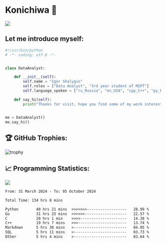 # Konichiwa 👋
![](https://komarev.com/ghpvc/?username=IgorFandre&color=brightgreen)

## Let me introduce myself:
```py
#!/usr/bin/python
# -*- coding: utf-8 -*-


class DataAnalyst:

    def __init__(self):
        self.name = "Igor Shalygin"
        self.roles = ["Data Analyst", "3rd year student of MIPT"]
        self.language_spoken = ["ru_Russia", "en_USA", "cpp_C++", "py_Python", "go_Golang"]

    def say_hi(self):
        print("Thanks for visit, hope you find some of my work interesting.")


me = DataAnalyst()
me.say_hi()
```

## 🏆 GitHub Trophies:
![trophy](https://github-profile-trophy.vercel.app/?username=IgorFandre&title=MultiLanguage,Repositories,Commits,Experience,PullRequest,Reviews)

## 📈 Programming Statistics:

![](https://github-profile-summary-cards.vercel.app/api/cards/profile-details?username=IgorFandre&theme=solarized_dark)

<!--START_SECTION:waka-->

```txt
From: 31 March 2024 - To: 05 October 2024

Total Time: 134 hrs 8 mins

Python        40 hrs 21 mins  >>>>>>>------------------   28.99 %
Go            31 hrs 25 mins  >>>>>>-------------------   22.57 %
C             20 hrs 1 min    >>>>---------------------   14.38 %
C++           19 hrs 7 mins   >>>----------------------   13.74 %
Markdown      5 hrs 38 mins   >------------------------   04.05 %
SQL           5 hrs 11 mins   >------------------------   03.73 %
Other         5 hrs 4 mins    >------------------------   03.64 %
```

<!--END_SECTION:waka-->
